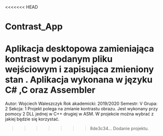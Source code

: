 <<<<<<< HEAD
# Contrast_App
Aplikacja desktopowa zamieniająca kontrast w podanym pliku wejściowym i zapisująca zmieniony stan . Aplikacja wykonana w języku C# ,C oraz Assembler
=======
Autor: Wojciech Waleszczyk
Rok akademicki: 2019/2020
Semestr: V
Grupa: 2
Sekcja: 1
Projekt polega na zmianie kontrastu obrazu. Jest wykonany przy pomocy 2 DLL jednej w C++ drugiej w ASM. W projekcie można wybrać z jakiej będzie się korzystać.
>>>>>>> 8de3c34... Dodanie projektu.

